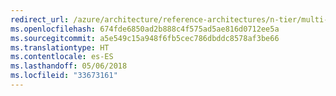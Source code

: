 ```yaml
---
redirect_url: /azure/architecture/reference-architectures/n-tier/multi-region-sql-server
ms.openlocfilehash: 674fde6850ad2b888c4f575ad5ae816d0712ee5a
ms.sourcegitcommit: a5e549c15a948f6fb5cec786dbddc8578af3be66
ms.translationtype: HT
ms.contentlocale: es-ES
ms.lasthandoff: 05/06/2018
ms.locfileid: "33673161"
---
```

